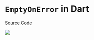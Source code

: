 # `EmptyOnError` in Dart

[Source Code](../source/emptyonerror-in-dart.dart)

![](../images/emptyonerror-in-dart.jpg)
